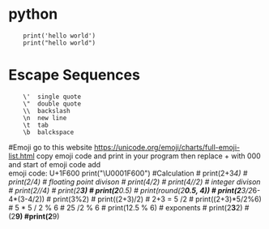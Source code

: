 # python
        print('hello world') 
        print("hello world")

# Escape Sequences
        \'  single quote
        \"  double quote
        \\  backslash
        \n  new line
        \t  tab
        \b  balckspace
#Emoji 
        go to this website 
        https://unicode.org/emoji/charts/full-emoji-list.html
        copy emoji code and print in your program
        then replace + with 000 and start of emoji code add \
        emoji code: U+1F600 
        print("\U0001F600")
#Calculation
        # print(2+3*4)
        # print(2/4) # floating point divison
        # print(4/2)
        # print(4//2)  # integer divison
        # print(2//4)
        # print(2**3)
        # print(2**0.5)
        # print(round(2**0.5, 4))
        # print(2**3/2*6-4*(3-4/2))
        # print(3%2)
        # print((2+3)/2)
        # 2+3 = 5 /2
        # print((2+3)*5/2%6)
        # 5 * 5 / 2 % 6
        # 25 /2 % 6
        # print(12.5 % 6)
        # exponents
        # print(2**3**2)
        # (2**9)
        #print(2**9)